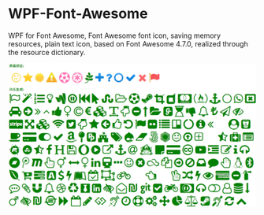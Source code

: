# WPF-Font-Awesome
WPF for Font Awesome, Font Awesome font icon, saving memory resources, plain text icon, based on  Font Awesome 4.7.0, realized through the resource dictionary.

![image](https://github.com/tan102/WPF-Font-Awesome/blob/master/screenshot.jpg)
